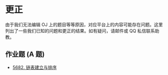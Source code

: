 # 更正

由于我们无法编辑 OJ 上的题目等等原因，对应平台上的内容可能存在问题。这里列出了一些我们已知的问题和更正的结果。如有疑问，请邮件或 QQ 私信联系助教。

## 作业题 (A 题)
- [5682. 链表建立与排序](5682.md)
